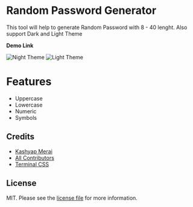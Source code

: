 # Random Password Generator

This tool will help to generate Random Password with 8 - 40 lenght. Also support  Dark and Light Theme

**Demo Link**


![Night Theme](https://raw.githubusercontent.com/kamerk22/random-password-generator/master/screenshot/night.png)
![Light Theme](https://raw.githubusercontent.com/kamerk22/random-password-generator/master/screenshot/day.png)

# Features
- Uppercase
- Lowercase
- Numeric
- Symbols

## Credits

- [Kashyap Merai][link-author]
- [All Contributors][link-contributors]
- [Terminal CSS](http://terminalcss.xyz)

## License

MIT. Please see the [license file](license.md) for more information.

[link-author]: https://github.com/thengwonderland
[link-contributors]: /contributors]
